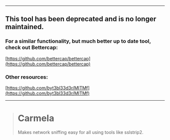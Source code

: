 ***
## This tool has been deprecated and is no longer maintained.
### For a similar functionality, but much better up to date tool, check out Bettercap:
[https://github.com/bettercap/bettercap](https://github.com/bettercap/bettercap)
### Other resources:
[https://github.com/byt3bl33d3r/MITMf](https://github.com/byt3bl33d3r/MITMf)
***

># Carmela
>Makes network sniffing easy for all using tools like sslstrip2.


